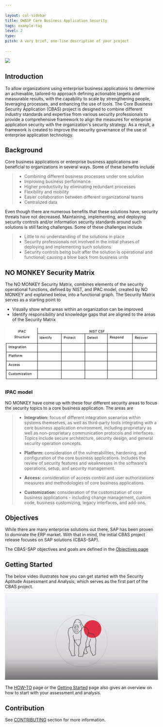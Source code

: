 ```yaml
---

layout: col-sidebar
title: OWASP Core Business Application Security
tags: example-tag
level: 2
type: 
pitch: A very brief, one-line description of your project

---
```


<img src="assets/images/logo.png" width="150"/>

## Introduction
To allow organizations using enterprise business applications to determine an achievable, tailored-to approach defining actionable targets and measurable results, with the capability to scale by strengthening people, leveraging processes, and enhancing the use of tools. The Core Business Security Application (CBAS) project is designed to combine different industry standards and expertise from various security professionals to provide a comprehensive framework to align the measures for enterprise application security with the organization's security strategy. As a result, a framework is created to improve the security governance of the use of enterprise application technology.

## Background
Core business applications or enterprise business applications are beneficial to organizations in several ways. Some of these benefits include

> - Combining different business processes under one solution
> - Improving business performance
> - Higher productivity by eliminating redundant processes
> - Flexibility and mobility
> - Easier collaboration between different organizational teams
> - Centralized data

Even though there are numerous benefits that these solutions have, security threats have not decreased. Maintaining, implementing, and deploying security controls and/or information security standards around such solutions is still facing challenges. Some of these challenges include

> - Little to no understanding of the solutions in place
> - Security professionals not involved in the initial phases of deploying and implementing such solutions
> - Security controls being built after the solution is operational and functional; causing a blow back from business units

## NO MONKEY Security Matrix

The NO MONKEY Security Matrix, combines elements of the security operational functions, defined by NIST, and IPAC model, created by NO MONKEY and explained below, into a functional graph. The Security Matrix serves as a starting point to

- Visually show what areas within an organization can be improved
- Identify responsibility and knowledge gaps that are aligned to the areas of the Security Matrix

![](assets/images/NM-Matrix.png)


### IPAC model

NO MONKEY have come up with these four different security areas to focus the security topics to a core business application. The areas are



> - **Integration:** focus of different integration scenarios within systems themselves, as well as third-party tools integrating with a core business application environment, including proprietary as well as non-proprietary communication protocols and interfaces. Topics include secure architecture, security design, and general security operation concepts.
>
> - **Platform:** consideration of the vulnerabilities, hardening, and configuration of the core business applications. Includes the review of security features and weaknesses in the software's operations, setup, and security management.
> - **Access:** consideration of access control and user authorizations measures and methodologies of core business applications.
> - **Customization:** consideration of the customization of core business applications - including change management, custom code, business customizing, legacy interfaces, and add-ons.

## Objectives

While there are many enterprise solutions out there, SAP has been proven to dominate the ERP market. With that in mind, the initial CBAS project release focuses on SAP solutions (CBAS-SAP).

The CBAS-SAP objectives and goals are defined in the [Objectives page](https://github.com/NO-MONKEY/CBAS/blob/master/Objectives.md)

## Getting Started

The below video illustrates how you can get started with the Security Aptitude Assessment and Analysis; which serves as the first part of the CBAS project.

[![Watch the video](assets/images/Example_4.gif)](https://www.youtube.com/watch?v=ZglYrmugTX0)

The [HOW-TO](https://github.com/NO-MONKEY/CBAS/blob/master/HOW_TO.md) page or the [Getting Started](https://owasp.org/www-project-core-business-application-security/#div-getting_started) page also gives an overview on how to start with your assessment and analysis.

## Contribution

See [CONTRIBUTING](https://github.com/NO-MONKEY/CBAS/blob/master/CONTRIBUTING.md) section for more information.    


